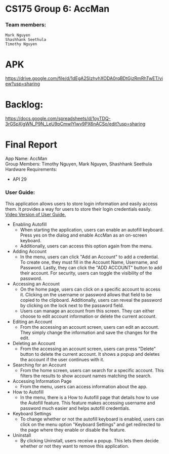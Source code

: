 # CS175 Group 6: AccMan
### Team members:
	Mark Nguyen
	Shashhank Seethula
  	Timothy Nguyen

# APK
https://drive.google.com/file/d/1dEgA2SIzhvhXODA0rqBDtGjzRmRhTwET/view?usp=sharing

# Backlog:
https://docs.google.com/spreadsheets/d/1oyTDQ-3rGSpXlgWN_P9N_LeU9pCmwlYlwv9PX6nACSo/edit?usp=sharing

# Final Report
App Name: AccMan <br>
Group Members: Timothy Nguyen, Mark Nguyen, Shashhank Seethula <br>
Hardware Requirements:
* API 29

### User Guide:
This application allows users to store login information and easily access them. It provides a way for users to store their login credentials easily. [Video Version of User Guide.](https://drive.google.com/file/d/1X3vmW-oG1sz1Lv5eFzXNDcU-NbZLC4Zn/view?usp=sharing)
* Enabling Autofill
  * When starting the application, users can enable an autofill keyboard. Press yes on the dialog and enable AccMan as an on-screen keyboard.
  * Additionally, users can access this option again from the menu.
* Adding Account
  * In the menu, users can click "Add an Account" to add a credential. To create one, they must fill in the Account Name, Username, and Password. Lastly, they can click the "ADD ACCOUNT" button to add their account. For security, users can toggle the visibility of the password.
* Accessing an Account
  * On the home page, users can click on a specific account to access it. Clicking on the username or password allows that field to be copied to the clipboard. Additionally, users can reveal the password by clicking on the lock next to the password field.
  * Users can manage an account from this screen. They can either choose to edit account information or delete the current account.
* Editing an Account
  * From the accessing an account screen, users can edit an account. They simply change the information and save the changes for the edit.
* Deleting an Account
  * From the accessing an account screen, users can press "Delete" button to delete the current account. It shows a popup and deletes the account if the user continues with it.
* Searching for an Account
  * From the home screen, users can search for a specific account. This filters the results to show account names matching the search.
* Accessing Information Page
  * From the menu, users can access information about the app.
* How to Autofill
  * In the menu, there is a How to Autofill page that details how to use the Autofill feature. This feature makes accessing username and password much easier and helps autofill credentials.
* Keyboard Settings
  * To change whether or not the autofill keyboard is enabled, users can click on the menu option "Keyboard Settings" and get redirected to the page where they enable or disable the feature.
* Uninstall
  * By clicking Uninstall, users receive a popup. This lets them decide whether or not they want to remove this application.

